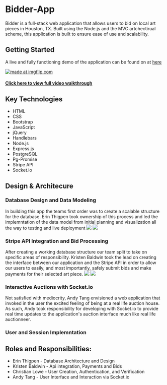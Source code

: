 # Bidder-App
Bidder is a full-stack web application that allows users to bid on local art pieces in Houston, TX. Built using the Node.js and
the MVC artchectirual scheme, this application is built to ensure ease of use and scalability. 

## Getting Started
A live and fully functioning demo of the application can be found on at <a href="https://bidder-houston.herokuapp.com/auction">
here</a>

<a href="https://imgflip.com/gif/28yo57" align="center"><img src="https://i.imgflip.com/28yo57.gif" title="made at imgflip.com"/></a>
<a href="https://www.dropbox.com/s/j6c6bbujv5ow60x/bidderAppWalkthrough.mov?dl=0" align="center"><h4> Click here to view full video walkthrough </h4></a>


## Key Technologies
 * HTML
 * CSS
 * Bootstrap
 * JavaScript
 * jQuery
 * Handlebars
 * Node.js
 * Express.js
 * PostgreSQL
 * Pg-Promise
 * Stripe API
 * Socket.io


## Design & Architecure 
 ### Database Design and Data Modeling
 In building this app the teams first order was to create a scalable structure for the database. 
 Erin Thigpen took ownership of this process and led the implemntation of the data model from initial planning and visualization all the way to testing and live deployment
 <img src="https://i.imgur.com/nLkmUcY.png">
 <img src="https://i.imgur.com/tZFeLC9.png">
 
 ### Stripe API Integration and Bid Processing
 After creating a working database structure our team split to take on specific areas of responsibility. 
 Kristen Baldwin took the lead on creating the interface between our application and the Stripe API in order to allow our users to easily, and most importantly, safely submit bids and make payments for their selected art piece.
 <img src="https://i.imgur.com/bar5JZO.png">
 <img src="https://i.imgur.com/hwpyb78.png">

### Interactive Auctions with Socket.io 
Not satisfied with mediocrity, Andy Tang envisioned a web application that invoked in the user the excited feeling of being at a real life auction house. As such, Andy took responsibility for developing with Socket.io to provide real time updates to the application's auction interface much like real life auctionneer.

### User and Session Implemntation 


## Roles and Responsibilities:
* Erin Thigpen - Database Architecture and Design
* Kristen Baldwin - Api integration, Payments and Bids
* Christian Lowe - User Creation, Authentication, and Verification
* Andy Tang - User Interface and Interaction via Socket.io

